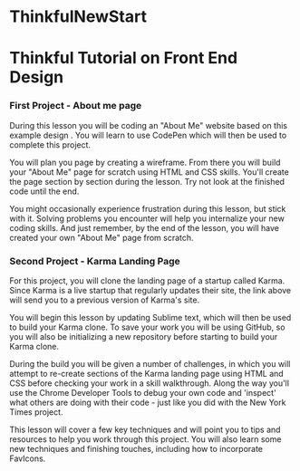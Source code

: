 # ThinkfulNewStart
<h1>Thinkful Tutorial on Front End Design</h1>
<h3>First Project - About me page</h3>
<p>During this lesson you will be coding an "About Me" website based on this example design . You will learn to use CodePen which will then be used to complete this project.</p>

<p>You will plan you page by creating a wireframe. From there you will build your "About Me" page for scratch using HTML and CSS skills. You'll create the page section by section during the lesson. Try not look at the finished code until the end.</p>

<p>You might occasionally experience frustration during this lesson, but stick with it. Solving problems you encounter will help you internalize your new coding skills. And just remember, by the end of the lesson, you will have created your own "About Me" page from scratch.</p>

<h3>Second Project - Karma Landing Page</h3>
<p>For this project, you will clone the landing page of a startup called Karma. Since Karma is a live startup that regularly updates their site, the link above will send you to a previous version of Karma's site.</p>

<p>You will begin this lesson by updating Sublime text, which will then be used to build your Karma clone. To save your work you will be using GitHub, so you will also be initializing a new repository before starting to build your Karma clone.</p>

<p>During the build you will be given a number of challenges, in which you will attempt to re-create sections of the Karma landing page using HTML and CSS before checking your work in a skill walkthrough. Along the way you'll use the Chrome Developer Tools to debug your own code and 'inspect' what others are doing with their code - just like you did with the New York Times project.</p>

<p>This lesson will cover a few key techniques and will point you to tips and resources to help you work through this project. You will also learn some new techniques and finishing touches, including how to incorporate FavIcons.</p>
